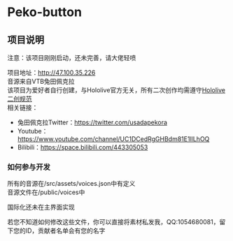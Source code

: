 # Peko-button

## 项目说明
注意：该项目刚刚启动，还未完善，请大佬轻喷  

项目地址：<http://47.100.35.226>  
音源来自VTB兔田佩克拉  
该项目为爱好者自行创建，与Hololive官方无关，所有二次创作均需遵守[Hololive二创规范](https://www.hololive.tv/terms)  
相关链接：
* 兔田佩克拉Twitter：<https://twitter.com/usadapekora> 
* Youtube：<https://www.youtube.com/channel/UC1DCedRgGHBdm81E1llLhOQ>  
* Bilibili：<https://space.bilibili.com/443305053>
### 如何参与开发

所有的音源在/src/assets/voices.json中有定义  
音源文件在/public/voices中  

国际化还未在主界面实现  

若您不知道如何修改这些文件，你可以直接将素材私发我，QQ:1054680081，留下您的ID，贡献者名单会有您的名字

